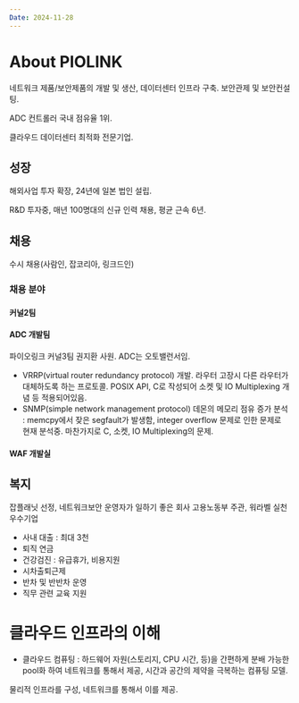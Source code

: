 ```yaml
---
Date: 2024-11-28
---
```

# About PIOLINK
네트워크 제품/보안제품의 개발 및 생산, 데이터센터 인프라 구축. 보안관제 및 보안컨설팅.

ADC 컨트롤러 국내 점유율 1위.

클라우드 데이터센터 최적화 전문기업.

## 성장

해외사업 투자 확장, 24년에 일본 법인 설립. 

R&D 투자중, 매년 100명대의 신규 인력 채용, 평균 근속 6년.

## 채용

수시 채용(사람인, 잡코리아, 링크드인)

### 채용 분야

#### 커널2팀


#### ADC 개발팀

파이오링크 커널3팀 권지환 사원. ADC는 오토밸런서임.

- VRRP(virtual router redundancy protocol) 개발. 라우터 고장시 다른 라우터가 대체하도록 하는 프로토콜. POSIX API, C로 작성되어 소켓 및 IO Multiplexing 개념 등 적용되어있음.
- SNMP(simple network management protocol) 데몬의 메모리 점유 증가 분석 : memcpy에서 잦은 segfault가 발생함, integer overflow 문제로 인한 문제로 현재 분석중. 마찬가지로 C, 소켓, IO Multiplexing의 문제.
#### WAF 개발실


## 복지
잡플래닛 선정, 네트워크보안 운영자가 일하기 좋은 회사
고용노동부 주관, 워라벨 실천 우수기업

- 사내 대출 : 최대 3천
- 퇴직 연금
- 건강검진 : 유급휴가, 비용지원
- 시차출퇴근제
- 반차 및 반반차 운영
- 직무 관련 교육 지원

# 클라우드 인프라의 이해

- 클라우드 컴퓨팅 : 하드웨어 자원(스토리지, CPU 시간, 등)을 간편하게 분배 가능한 pool화 하여 네트워크를 통해서 제공, 시간과 공간의 제약을 극복하는 컴퓨팅 모델. 

물리적 인프라를 구성, 네트워크를 통해서 이를 제공.